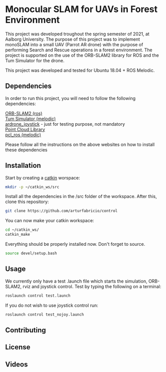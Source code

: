 # Monocular SLAM for UAVs in Forest Environment

This project was developed troughout the spring semester of 2021, at Aalborg University. The purpose of this project was to implement monoSLAM into a small UAV (Parrot AR drone) with the purpose of performing Search and Rescue operations in a forest environment. The project is supported on the use of the ORB-SLAM2 library for ROS and the Tum Simulator for the drone.

This project was developed and tested for Ubuntu 18.04 + ROS Melodic.

## Dependencies

In order to run this project, you will need to follow the following dependencies:

[ORB-SLAM2 (ros)](http://wiki.ros.org/orb_slam2_ros)<br/>
[Tum Simulator (melodic)](https://github.com/surajmahangade/tum_simulator_melodic)<br/>
[ardrone_joystick](https://github.com/acpopescu/ardrone_joystick) - just for testing purpose, not mandatory<br/>
[Point Cloud Library](https://pointclouds.org/downloads/)<br/>
[pcl_ros (melodic)](http://wiki.ros.org/pcl_ros) <br/> 

Please follow all the instructions on the above websites on how to install these dependencies

## Installation

Start by creating a [catkin](http://wiki.ros.org/catkin/Tutorials/create_a_workspace) worspace:

```bash
mkdir -p ~/catkin_ws/src
```

Install all the dependencies in the /src folder of the workspace. After this, clone this repository:

```bash
git clone https://github.com/arturfabricio/control
```

You can now make your catkin workspace:

```bash
cd ~/catkin_ws/
catkin_make
```

Everything should be properly installed now. Don't forget to source.

```bash
source devel/setup.bash
```

## Usage

We currently only have a test .launch file which starts the simulation, ORB-SLAM2, rviz and joystick control. Test by typing the following on a terminal:

```bash
roslaunch control test.launch
```

If you do not wish to use joystick control run:

```bash
roslaunch control test_nojoy.launch
```

## Contributing

## License

## Videos
